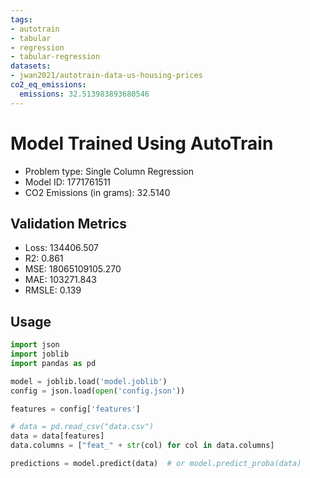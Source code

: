 ```yaml
---
tags:
- autotrain
- tabular
- regression
- tabular-regression
datasets:
- jwan2021/autotrain-data-us-housing-prices
co2_eq_emissions:
  emissions: 32.513983893680546
---
```


# Model Trained Using AutoTrain

- Problem type: Single Column Regression
- Model ID: 1771761511
- CO2 Emissions (in grams): 32.5140

## Validation Metrics

- Loss: 134406.507
- R2: 0.861
- MSE: 18065109105.270
- MAE: 103271.843
- RMSLE: 0.139

## Usage

```python
import json
import joblib
import pandas as pd

model = joblib.load('model.joblib')
config = json.load(open('config.json'))

features = config['features']

# data = pd.read_csv("data.csv")
data = data[features]
data.columns = ["feat_" + str(col) for col in data.columns]

predictions = model.predict(data)  # or model.predict_proba(data)

```